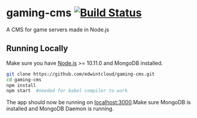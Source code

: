 # gaming-cms [![Build Status](https://travis-ci.com/BEW-Projects/gaming-cms.svg?branch=master)](https://travis-ci.com/BEW-Projects/gaming-cms)
A CMS for game servers made in Node.js

## Running Locally
Make sure you have [Node.js](http://nodejs.org/) >= 10.11.0 and MongoDB installed.

```sh
git clone https://github.com/edwintcloud/gaming-cms.git
cd gaming-cms
npm install
npm start  #needed for babel compiler to work
```

The app should now be running on [localhost:3000](http://localhost:3000/).Make sure MongoDB is installed and MongoDB Daemon is running.
